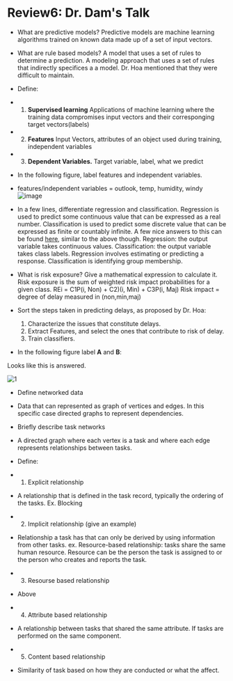 # Review6: Dr. Dam's Talk

+ What are predictive models?
Predictive models are machine learning algorithms trained on known data made up of a set of input vectors. 

+ What are rule based models?
A model that uses a set of rules to determine a prediction.  A modeling approach that uses a set of rules that indirectly specifices a a model.  Dr. Hoa mentioned that they were difficult to maintain.
+ Define: 
+ 1) **Supervised learning**
Applications of machine learning where the training data compromises input vectors and their corresponging target vectors(labels)
+ 2) **Features**
Input Vectors, attributes of an object used during training, independent variables
+ 3) **Dependent Variables.**
Target variable, label, what we predict
+ In the following figure, label features and independent variables.
+ features/independent variables = outlook, temp, humidity, windy
![image](https://cloud.githubusercontent.com/assets/1433964/10419861/9b895770-7052-11e5-9fed-77c53a922a20.png)

+ In a few lines, differentiate regression and classification.
Regression is used to predict some continuous value that can be expressed as a real number. Classification is used to predict some discrete value that can be expressed as finite or countably infinite. 
A few nice answers to this can be found [here](http://math.stackexchange.com/questions/141381/regression-vs-classification), similar to the above though.
Regression: the output variable takes continuous values.
Classification: the output variable takes class labels.
Regression involves estimating or predicting a response. 
Classification is identifying group membership.

+ What is risk exposure? Give a mathematical expression to calculate it.
Risk exposure is the sum of weighted risk impact probabilities for a given class.
REi = C1P(i, Non) + C2)(i, Min) + C3P(i, Maj)
Risk impact = degree of delay measured in (non,min,maj)

+ Sort the steps taken in predicting delays, as proposed by Dr. Hoa:
  1. Characterize the issues that  constitute delays.
  2. Extract Features, and select the ones that contribute to risk of delay.
  3. Train classifiers.
+ In the following figure label **A** and **B**:

Looks like this is answered.

![1](https://cloud.githubusercontent.com/assets/1433964/10259938/29db384a-693c-11e5-8163-69f25542da9a.png)

+ Define networked data
+ Data that can represented as graph of vertices and edges. In this specific case directed graphs to represent dependencies.
+ Briefly describe task networks
+ A directed graph where each vertex is a task and where each edge represents relationships between tasks.

+ Define: 
+ 1) Explicit relationship
+ A relationship that is defined in the task record, typically the ordering of the tasks. Ex. Blocking
+ 2) Implicit relationship (give an example)
+ Relationship a task has that can only be derived by using information from other tasks. ex. Resource-based relationship: tasks share the same human resource.  Resource can be the person the task is assigned to or the person who creates and reports the task.
+ 3) Resourse based relationship
+ Above
+ 4) Attribute based relationship
+ A relationship between tasks that shared the same attribute. If tasks are performed on the same component.
+ 5) Content based relationship
+ Similarity of task based on how they are conducted or what the affect.